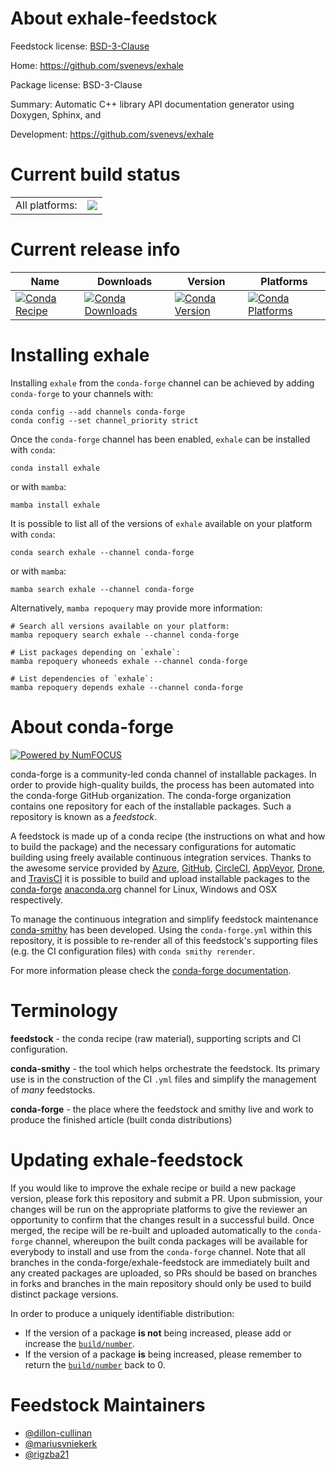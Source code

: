 About exhale-feedstock
======================

Feedstock license: [BSD-3-Clause](https://github.com/conda-forge/exhale-feedstock/blob/main/LICENSE.txt)

Home: https://github.com/svenevs/exhale

Package license: BSD-3-Clause

Summary: Automatic C++ library API documentation generator using Doxygen, Sphinx, and

Development: https://github.com/svenevs/exhale

Current build status
====================


<table><tr><td>All platforms:</td>
    <td>
      <a href="https://dev.azure.com/conda-forge/feedstock-builds/_build/latest?definitionId=16317&branchName=main">
        <img src="https://dev.azure.com/conda-forge/feedstock-builds/_apis/build/status/exhale-feedstock?branchName=main">
      </a>
    </td>
  </tr>
</table>

Current release info
====================

| Name | Downloads | Version | Platforms |
| --- | --- | --- | --- |
| [![Conda Recipe](https://img.shields.io/badge/recipe-exhale-green.svg)](https://anaconda.org/conda-forge/exhale) | [![Conda Downloads](https://img.shields.io/conda/dn/conda-forge/exhale.svg)](https://anaconda.org/conda-forge/exhale) | [![Conda Version](https://img.shields.io/conda/vn/conda-forge/exhale.svg)](https://anaconda.org/conda-forge/exhale) | [![Conda Platforms](https://img.shields.io/conda/pn/conda-forge/exhale.svg)](https://anaconda.org/conda-forge/exhale) |

Installing exhale
=================

Installing `exhale` from the `conda-forge` channel can be achieved by adding `conda-forge` to your channels with:

```
conda config --add channels conda-forge
conda config --set channel_priority strict
```

Once the `conda-forge` channel has been enabled, `exhale` can be installed with `conda`:

```
conda install exhale
```

or with `mamba`:

```
mamba install exhale
```

It is possible to list all of the versions of `exhale` available on your platform with `conda`:

```
conda search exhale --channel conda-forge
```

or with `mamba`:

```
mamba search exhale --channel conda-forge
```

Alternatively, `mamba repoquery` may provide more information:

```
# Search all versions available on your platform:
mamba repoquery search exhale --channel conda-forge

# List packages depending on `exhale`:
mamba repoquery whoneeds exhale --channel conda-forge

# List dependencies of `exhale`:
mamba repoquery depends exhale --channel conda-forge
```


About conda-forge
=================

[![Powered by
NumFOCUS](https://img.shields.io/badge/powered%20by-NumFOCUS-orange.svg?style=flat&colorA=E1523D&colorB=007D8A)](https://numfocus.org)

conda-forge is a community-led conda channel of installable packages.
In order to provide high-quality builds, the process has been automated into the
conda-forge GitHub organization. The conda-forge organization contains one repository
for each of the installable packages. Such a repository is known as a *feedstock*.

A feedstock is made up of a conda recipe (the instructions on what and how to build
the package) and the necessary configurations for automatic building using freely
available continuous integration services. Thanks to the awesome service provided by
[Azure](https://azure.microsoft.com/en-us/services/devops/), [GitHub](https://github.com/),
[CircleCI](https://circleci.com/), [AppVeyor](https://www.appveyor.com/),
[Drone](https://cloud.drone.io/welcome), and [TravisCI](https://travis-ci.com/)
it is possible to build and upload installable packages to the
[conda-forge](https://anaconda.org/conda-forge) [anaconda.org](https://anaconda.org/)
channel for Linux, Windows and OSX respectively.

To manage the continuous integration and simplify feedstock maintenance
[conda-smithy](https://github.com/conda-forge/conda-smithy) has been developed.
Using the ``conda-forge.yml`` within this repository, it is possible to re-render all of
this feedstock's supporting files (e.g. the CI configuration files) with ``conda smithy rerender``.

For more information please check the [conda-forge documentation](https://conda-forge.org/docs/).

Terminology
===========

**feedstock** - the conda recipe (raw material), supporting scripts and CI configuration.

**conda-smithy** - the tool which helps orchestrate the feedstock.
                   Its primary use is in the construction of the CI ``.yml`` files
                   and simplify the management of *many* feedstocks.

**conda-forge** - the place where the feedstock and smithy live and work to
                  produce the finished article (built conda distributions)


Updating exhale-feedstock
=========================

If you would like to improve the exhale recipe or build a new
package version, please fork this repository and submit a PR. Upon submission,
your changes will be run on the appropriate platforms to give the reviewer an
opportunity to confirm that the changes result in a successful build. Once
merged, the recipe will be re-built and uploaded automatically to the
`conda-forge` channel, whereupon the built conda packages will be available for
everybody to install and use from the `conda-forge` channel.
Note that all branches in the conda-forge/exhale-feedstock are
immediately built and any created packages are uploaded, so PRs should be based
on branches in forks and branches in the main repository should only be used to
build distinct package versions.

In order to produce a uniquely identifiable distribution:
 * If the version of a package **is not** being increased, please add or increase
   the [``build/number``](https://docs.conda.io/projects/conda-build/en/latest/resources/define-metadata.html#build-number-and-string).
 * If the version of a package **is** being increased, please remember to return
   the [``build/number``](https://docs.conda.io/projects/conda-build/en/latest/resources/define-metadata.html#build-number-and-string)
   back to 0.

Feedstock Maintainers
=====================

* [@dillon-cullinan](https://github.com/dillon-cullinan/)
* [@mariusvniekerk](https://github.com/mariusvniekerk/)
* [@rigzba21](https://github.com/rigzba21/)

